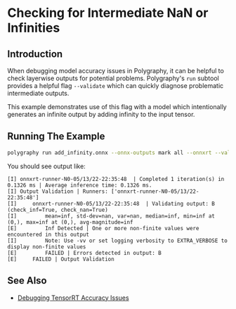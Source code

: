 # Checking for Intermediate NaN or Infinities

## Introduction

When debugging model accuracy issues in Polygraphy, it can be helpful to check layerwise outputs for potential problems. Polygraphy's `run` subtool provides a helpful flag `--validate` which can quickly diagnose problematic intermediate outputs.

This example demonstrates use of this flag with a model which intentionally generates an
infinite output by adding infinity to the input tensor.

## Running The Example

 <!-- Polygraphy Test: XFAIL Start -->
```bash
polygraphy run add_infinity.onnx --onnx-outputs mark all --onnxrt --validate
```
 <!-- Polygraphy Test: XFAIL End -->

 <!-- Polygraphy Test: Ignore Start -->
You should see output like:
```
[I] onnxrt-runner-N0-05/13/22-22:35:48  | Completed 1 iteration(s) in 0.1326 ms | Average inference time: 0.1326 ms.
[I] Output Validation | Runners: ['onnxrt-runner-N0-05/13/22-22:35:48']
[I]     onnxrt-runner-N0-05/13/22-22:35:48  | Validating output: B (check_inf=True, check_nan=True)
[I]         mean=inf, std-dev=nan, var=nan, median=inf, min=inf at (0,), max=inf at (0,), avg-magnitude=inf
[E]         Inf Detected | One or more non-finite values were encountered in this output
[I]         Note: Use -vv or set logging verbosity to EXTRA_VERBOSE to display non-finite values
[E]         FAILED | Errors detected in output: B
[E]     FAILED | Output Validation
```
 <!-- Polygraphy Test: Ignore End -->

## See Also

* [Debugging TensorRT Accuracy Issues](/how-to/debug_accuracy.md)
